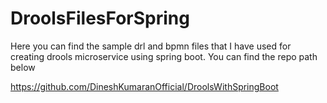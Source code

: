# DroolsFilesForSpring

Here you can find the sample drl and bpmn files that I have used for creating drools microservice using spring boot. You can find the repo path below

https://github.com/DineshKumaranOfficial/DroolsWithSpringBoot
